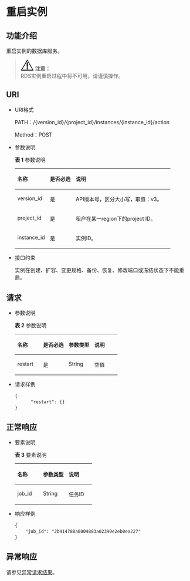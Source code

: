 # 重启实例<a name="rds_06_0003"></a>

## 功能介绍<a name="section4850156117316"></a>

重启实例的数据库服务。

>![](public_sys-resources/icon-notice.gif) **注意：**   
>RDS实例重启过程中将不可用，请谨慎操作。  

## URI<a name="section28961517113719"></a>

-   URI格式

    PATH：/\{version\_id\}/\{project\_id\}/instances/\{instance\_id\}/action

    Method：POST


-   参数说明

    **表 1**  参数说明

    <a name="table4657088"></a>
    <table><thead align="left"><tr id="row60083059"><th class="cellrowborder" valign="top" width="20.93%" id="mcps1.2.4.1.1"><p id="p34889605"><a name="p34889605"></a><a name="p34889605"></a>名称</p>
    </th>
    <th class="cellrowborder" valign="top" width="16.6%" id="mcps1.2.4.1.2"><p id="p7485743"><a name="p7485743"></a><a name="p7485743"></a>是否必选</p>
    </th>
    <th class="cellrowborder" valign="top" width="62.470000000000006%" id="mcps1.2.4.1.3"><p id="p2365466"><a name="p2365466"></a><a name="p2365466"></a>说明</p>
    </th>
    </tr>
    </thead>
    <tbody><tr id="row64758146151954"><td class="cellrowborder" valign="top" width="20.93%" headers="mcps1.2.4.1.1 "><p id="p56082523152018"><a name="p56082523152018"></a><a name="p56082523152018"></a>version_id</p>
    </td>
    <td class="cellrowborder" valign="top" width="16.6%" headers="mcps1.2.4.1.2 "><p id="p46390478152018"><a name="p46390478152018"></a><a name="p46390478152018"></a>是</p>
    </td>
    <td class="cellrowborder" valign="top" width="62.470000000000006%" headers="mcps1.2.4.1.3 "><p id="p66641275152018"><a name="p66641275152018"></a><a name="p66641275152018"></a>API版本号，区分大小写，取值：v3。</p>
    </td>
    </tr>
    <tr id="row57385070"><td class="cellrowborder" valign="top" width="20.93%" headers="mcps1.2.4.1.1 "><p id="p17679057"><a name="p17679057"></a><a name="p17679057"></a>project_id</p>
    </td>
    <td class="cellrowborder" valign="top" width="16.6%" headers="mcps1.2.4.1.2 "><p id="p22717550"><a name="p22717550"></a><a name="p22717550"></a>是</p>
    </td>
    <td class="cellrowborder" valign="top" width="62.470000000000006%" headers="mcps1.2.4.1.3 "><p id="p28182251"><a name="p28182251"></a><a name="p28182251"></a>租户在某一region下的project ID。</p>
    </td>
    </tr>
    <tr id="row2864326155157"><td class="cellrowborder" valign="top" width="20.93%" headers="mcps1.2.4.1.1 "><p id="p41557789155220"><a name="p41557789155220"></a><a name="p41557789155220"></a>instance_id</p>
    </td>
    <td class="cellrowborder" valign="top" width="16.6%" headers="mcps1.2.4.1.2 "><p id="p10737742155220"><a name="p10737742155220"></a><a name="p10737742155220"></a>是</p>
    </td>
    <td class="cellrowborder" valign="top" width="62.470000000000006%" headers="mcps1.2.4.1.3 "><p id="p64450739155220"><a name="p64450739155220"></a><a name="p64450739155220"></a>实例ID。</p>
    </td>
    </tr>
    </tbody>
    </table>

-   接口约束

    实例在创建、扩容、变更规格、备份、恢复、修改端口或冻结状态下不能重启。


## 请求<a name="section3074340117316"></a>

-   参数说明

    **表 2**  参数说明

    <a name="table11236435"></a>
    <table><thead align="left"><tr id="row61525259"><th class="cellrowborder" valign="top" width="25%" id="mcps1.2.5.1.1"><p id="p17490046"><a name="p17490046"></a><a name="p17490046"></a>名称</p>
    </th>
    <th class="cellrowborder" valign="top" width="25%" id="mcps1.2.5.1.2"><p id="p7407659"><a name="p7407659"></a><a name="p7407659"></a>是否必选</p>
    </th>
    <th class="cellrowborder" valign="top" width="25%" id="mcps1.2.5.1.3"><p id="p63149496"><a name="p63149496"></a><a name="p63149496"></a>参数类型</p>
    </th>
    <th class="cellrowborder" valign="top" width="25%" id="mcps1.2.5.1.4"><p id="p14835533"><a name="p14835533"></a><a name="p14835533"></a>说明</p>
    </th>
    </tr>
    </thead>
    <tbody><tr id="row60827539"><td class="cellrowborder" valign="top" width="25%" headers="mcps1.2.5.1.1 "><p id="p28083633"><a name="p28083633"></a><a name="p28083633"></a>restart</p>
    </td>
    <td class="cellrowborder" valign="top" width="25%" headers="mcps1.2.5.1.2 "><p id="p60181840"><a name="p60181840"></a><a name="p60181840"></a>是</p>
    </td>
    <td class="cellrowborder" valign="top" width="25%" headers="mcps1.2.5.1.3 "><p id="p42890904"><a name="p42890904"></a><a name="p42890904"></a>String</p>
    </td>
    <td class="cellrowborder" valign="top" width="25%" headers="mcps1.2.5.1.4 "><p id="p49586916144357"><a name="p49586916144357"></a><a name="p49586916144357"></a>空值</p>
    </td>
    </tr>
    </tbody>
    </table>


-   请求样例

    ```
    {
          "restart": {}
    }
    ```


## 正常响应<a name="section28521534113742"></a>

-   要素说明

    **表 3**  要素说明

    <a name="table32267243"></a>
    <table><thead align="left"><tr id="row9230088"><th class="cellrowborder" valign="top" width="33.33333333333333%" id="mcps1.2.4.1.1"><p id="p9439626"><a name="p9439626"></a><a name="p9439626"></a>名称</p>
    </th>
    <th class="cellrowborder" valign="top" width="33.33333333333333%" id="mcps1.2.4.1.2"><p id="p26412257"><a name="p26412257"></a><a name="p26412257"></a>参数类型</p>
    </th>
    <th class="cellrowborder" valign="top" width="33.33333333333333%" id="mcps1.2.4.1.3"><p id="p59018101"><a name="p59018101"></a><a name="p59018101"></a>说明</p>
    </th>
    </tr>
    </thead>
    <tbody><tr id="row15736877"><td class="cellrowborder" valign="top" width="33.33333333333333%" headers="mcps1.2.4.1.1 "><p id="p66727538"><a name="p66727538"></a><a name="p66727538"></a>job_id</p>
    </td>
    <td class="cellrowborder" valign="top" width="33.33333333333333%" headers="mcps1.2.4.1.2 "><p id="p36221483"><a name="p36221483"></a><a name="p36221483"></a>String</p>
    </td>
    <td class="cellrowborder" valign="top" width="33.33333333333333%" headers="mcps1.2.4.1.3 "><p id="p48259009"><a name="p48259009"></a><a name="p48259009"></a>任务ID</p>
    </td>
    </tr>
    </tbody>
    </table>


-   响应样例

    ```
    {
        "job_id": "2b414788a6004883a02390e2eb0ea227"
    }
    ```


## 异常响应<a name="section51597550"></a>

请参见[异常请求结果](null.md)。

